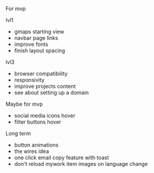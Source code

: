 For mvp

lvl1
- gmaps starting view
- navbar page links
- improve fonts
- finish layout spacing

lvl3
- browser compatibility
- responsivity
- improve projects content
- see about setting up a domain


Maybe for mvp
- social media icons hover
- filter buttons hover

Long term
- button animations
- the wires idea
- one click email copy feature with toast
- don't reload mywork item images on language change
